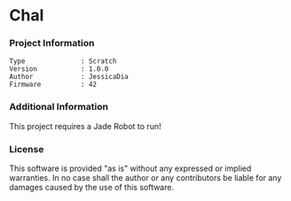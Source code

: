 Chal
================



### Project Information
```
Type              : Scratch
Version           : 1.0.0
Author            : JessicaDia
Firmware          : 42
```

### Additional Information
This project requires a Jade Robot to run!

### License
This software is provided "as is" without any expressed or implied warranties.  In no case shall the author or any contributors be liable for any damages caused by the use of this software.

